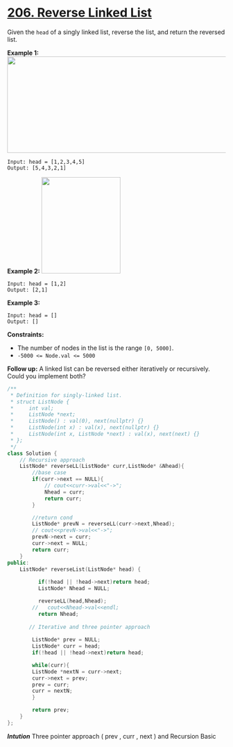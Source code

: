 # [206. Reverse Linked List](https://leetcode.com/problems/reverse-linked-list/description/)

Given the `head` of a singly linked list, reverse the list, and return the reversed list.

**Example 1:** 
<img alt="" src="https://assets.leetcode.com/uploads/2021/02/19/rev1ex1.jpg" style="width: 542px; height: 222px;">

```
Input: head = [1,2,3,4,5]
Output: [5,4,3,2,1]
```

**Example 2:** 
<img alt="" src="https://assets.leetcode.com/uploads/2021/02/19/rev1ex2.jpg" style="width: 182px; height: 222px;">

```
Input: head = [1,2]
Output: [2,1]
```

**Example 3:** 

```
Input: head = []
Output: []
```

**Constraints:** 

- The number of nodes in the list is the range `[0, 5000]`.
- `-5000 <= Node.val <= 5000`

**Follow up:**  A linked list can be reversed either iteratively or recursively. Could you implement both?  

```cpp
/**
 * Definition for singly-linked list.
 * struct ListNode {
 *     int val;
 *     ListNode *next;
 *     ListNode() : val(0), next(nullptr) {}
 *     ListNode(int x) : val(x), next(nullptr) {}
 *     ListNode(int x, ListNode *next) : val(x), next(next) {}
 * };
 */
class Solution {
    // Recursive approach
    ListNode* reverseLL(ListNode* curr,ListNode* &Nhead){
        //base case
        if(curr->next == NULL){
            // cout<<curr->val<<"->";
            Nhead = curr;
            return curr;
        }

        //return cond
        ListNode* prevN = reverseLL(curr->next,Nhead);
        // cout<<prevN->val<<"->";
        prevN->next = curr;
        curr->next = NULL;
        return curr;
    }
public:
    ListNode* reverseList(ListNode* head) {
       
          if(!head || !head->next)return head;
          ListNode* Nhead = NULL;

          reverseLL(head,Nhead);
        //   cout<<Nhead->val<<endl;
          return Nhead;
       
       // Iterative and three pointer approach
    
        ListNode* prev = NULL;
        ListNode* curr = head;
        if(!head || !head->next)return head;

        while(curr){
        ListNode *nextN = curr->next;
        curr->next = prev;
        prev = curr;
        curr = nextN;               
        }

        return prev;
    }
};
```   


***Intution***
Three pointer approach ( prev , curr , next ) and Recursion Basic

